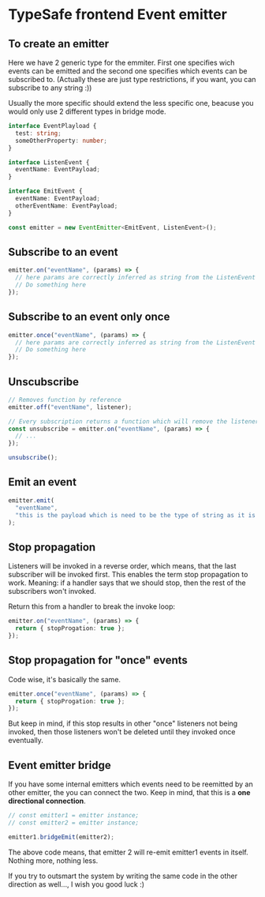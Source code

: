 # TypeSafe frontend Event emitter

## To create an emitter

Here we have 2 generic type for the emmiter. First one specifies wich events can be emitted and the second one specifies which events can be subscribed to. (Actually these are just type restrictions, if you want, you can subscribe to any string :))

Usually the more specific should extend the less specific one, beacuse you would only use 2 different types in bridge mode.

```ts
interface EventPlayload {
  test: string;
  someOtherProperty: number;
}

interface ListenEvent {
  eventName: EventPayload;
}

interface EmitEvent {
  eventName: EventPayload;
  otherEventName: EventPayload;
}

const emitter = new EventEmitter<EmitEvent, ListenEvent>();
```

## Subscribe to an event

```ts
emitter.on("eventName", (params) => {
  // here params are correctly inferred as string from the ListenEvent type.
  // Do something here
});
```

## Subscribe to an event only once

```ts
emitter.once("eventName", (params) => {
  // here params are correctly inferred as string from the ListenEvent type.
  // Do something here
});
```

## Unscubscribe

```ts
// Removes function by reference
emitter.off("eventName", listener);
```

```ts
// Every subscription returns a function which will remove the listener if you call it.
const unsubscribe = emitter.on("eventName", (params) => {
  // ...
});

unsubscribe();
```

## Emit an event

```ts
emitter.emit(
  "eventName",
  "this is the payload which is need to be the type of string as it is inferred from the type EmitEvent"
);
```

## Stop propagation

Listeners will be invoked in a reverse order, which means, that the last subscriber will be invoked first. This enables the term stop propagation to work. Meaning: if a handler says that we should stop, then the rest of the subscribers won't invoked.

Return this from a handler to break the invoke loop:

```ts
emitter.on("eventName", (params) => {
  return { stopProgation: true };
});
```

## Stop propagation for "once" events

Code wise, it's basically the same.

```ts
emitter.once("eventName", (params) => {
  return { stopProgation: true };
});
```

But keep in mind, if this stop results in other "once" listeners not being invoked, then those listeners won't be deleted until they invoked once eventually.

## Event emitter bridge

If you have some internal emitters which events need to be reemitted by an other emitter, the you can connect the two. Keep in mind, that this is a **one directional connection**.

```ts
// const emitter1 = emitter instance;
// const emitter2 = emitter instance;

emitter1.bridgeEmit(emitter2);
```

The above code means, that emitter 2 will re-emit emitter1 events in itself. Nothing more, nothing less.

If you try to outsmart the system by writing the same code in the other direction as well..., I wish you good luck :)
